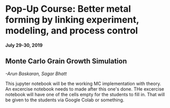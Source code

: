 # Pop-Up Course: Better metal forming by linking experiment, modeling, and process control  
#### July 29-30, 2019

## Monte Carlo Grain Growth Simulation
*-Arun Baskaran, Sagar Bhatt*



This jupyter notebook will be the working MC implementation with theory.
An excercise notebook needs to made after this one's done. THe excercise notebook will have one of the cells empty for the students to fill in. That will be given to the students via Google Colab or something.


